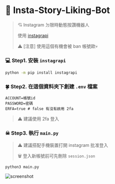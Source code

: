 # 💓 Insta-Story-Liking-Bot

> 💘 Instagram ㄉ限時動態按讚機器人
>
> 使用 [instagrapi](https://adw0rd.github.io/instagrapi/)
>
> ⚠ [注意] 使用這個有機會被 ban 帳號歐💀

### 💻 Step1. 安裝 `instagrapi`

```bash
python -m pip install instagrapi
```

### 🍀 Step2. 在這個資料夾下創建 `.env` 檔案

```
ACCOUNT=帳號id
PASSWORD=密碼
ERFA=true # false 有沒有啟用 2fa
```

> ⚠  建議使用 2fa 登入

### ☠ Step3. 執行 `main.py`
>
> ⚠ 建議搭配手機裝置打開 instagram 批准登入
>
> 🗑 登入新帳號前可先刪除 `session.json`

```
python3 main.py
```

![screenshot](https://i.imgur.com/QE52uW2.png)
